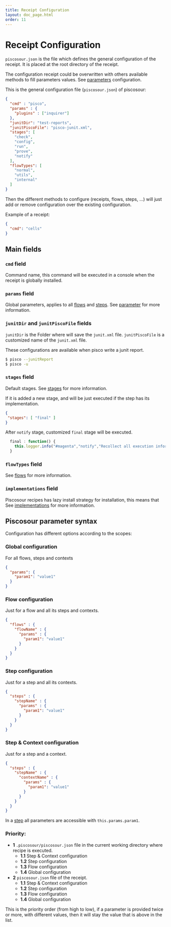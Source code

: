 ```yaml
---
title: Receipt Configuration
layout: doc_page.html
order: 11
---
```


# Receipt Configuration

`piscosour.json` is the file which defines the general configuration of the receipt. It is placed at the root directory of the receipt.

The configuration receipt could be overwritten with others available methods to fill parameters values. See [parameters](./05-parameters.md) configuration.

This is the general configuration file (`piscosour.json`) of piscosour:

```json
{
  "cmd" : "pisco",
  "params" : {
    "plugins" : ["inquirer"]
  },
  "junitDir": "test-reports",
  "junitPiscoFile": "pisco-junit.xml",
  "stages": [
    "check",
    "config",
    "run",
    "prove",
    "notify"
  ],
  "flowTypes": [
    "normal",
    "utils",
    "internal"
  ]
}
```

Then the different methods to configure (receipts, flows, steps, ...) will just add or remove configuration over the existing configuration.

Example of a receipt:

```json
{
  "cmd": "cells"
}
```

## Main fields

### `cmd` field

Command name, this command will be executed in a console when the receipt is globally installed.

### `params` field

Global parameters, applies to all [flows](./03-flows.md) and [steps](./02-steps.md). See [parameter](./05-parameters.md) for more information.

### `junitDir` and `junitPiscoFile` fields

`junitDir` is the Folder where will save the `junit.xml` file.
`junitPiscoFile` is a customized name of the `junit.xml` file.

These configurations are available when pisco write a junit report.

```sh
$ pisco --junitReport
$ pisco -u
```

### `stages` field

Default stages. See [stages](./04-stages.md) for more information.

If it is added a new stage, and will be just executed if the step has its implementation.

```json
{
 "stages": [ "final" ]
}
```

After `notify` stage, customized `final` stage will be executed.

```javascript
  final : function() {
    this.logger.info("#magenta","notify","Recollect all execution information and notify");
  }
```

### `flowTypes` field

See [flows](./03-flows.md) for more information.

### `implementations` field 

Piscosour recipes has lazy install strategy for installation, this means that 
See [implementations](./15-implementations.md) for more information.

## <a name="parameters"></a>Piscosour parameter syntax

Configuration has different options according to the scopes:

### Global configuration

For all flows, steps and contexts

```json
{
  "params": {
    "param1": "value1"
  }
}
```

### Flow configuration

Just for a flow and all its steps and contexts.

```json
{
  "flows" : {
    "flowName" : {
      "params" : {
        "param1": "value1"
      }
    }
  }
}
```

### Step configuration

Just for a step and all its contexts.

```json
{
  "steps" : {
    "stepName" : {
      "params" : {
        "param1": "value1"
      }
    }
  }
}
```

### Step & Context configuration

Just for a step and a context.

```json
{
  "steps" : {
    "stepName" : {
      "contextName" : {
        "params" : {
          "param1": "value1"
        }
      }
    }
  }
}
```

In a [step](./02-steps) all parameters are accessible with `this.params.param1`.

### Priority:

- **1** `.piscosour/piscosour.json` file in the current working directory where recipe is executed.
    - **1.1** Step & Context configuration
    - **1.2** Step configuration
    - **1.3** Flow configuration
    - **1.4** Global configuration
- **2** `piscosour.json` file of the receipt.
    - **1.1** Step & Context configuration
    - **1.2** Step configuration
    - **1.3** Flow configuration
    - **1.4** Global configuration

This is the priority order (from high to low), if a parameter is provided twice or more, with different values, then it will stay the value that is above in the list.
